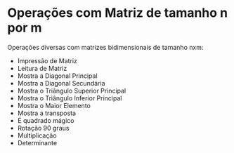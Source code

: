 # Operações com Matriz de tamanho n por m
Operações diversas com matrizes bidimensionais de tamanho nxm:<br>
- Impressão de Matriz<br>
- Leitura de Matriz<br>
- Mostra a Diagonal Principal<br>
- Mostra a Diagonal Secundária<br>
- Mostra o Triângulo Superior Principal<br>
- Mostra o Triângulo Inferior Principal<br>
- Mostra o Maior Elemento<br>
- Mostra a transposta<br>
- É quadrado mágico<br>
- Rotação 90 graus<br>
- Multiplicação<br>
- Determinante<br>
